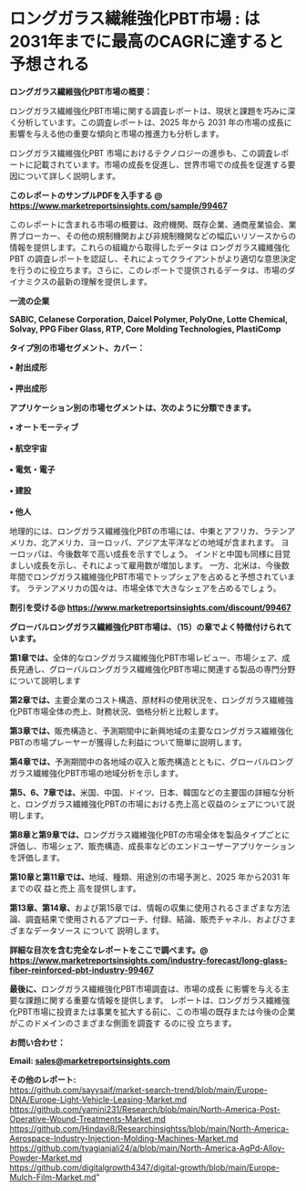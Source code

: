 # ロングガラス繊維強化PBT市場 : は2031年までに最高のCAGRに達すると予想される

<strong><b>ロングガラス繊維強化PBT市場の概要：</b></strong>

ロングガラス繊維強化PBT市場に関する調査レポートは、現状と課題を巧みに深く分析しています。この調査レポートは、2025 年から 2031 年の市場の成長に影響を与える他の重要な傾向と市場の推進力も分析します。

ロングガラス繊維強化PBT 市場におけるテクノロジーの進歩も、この調査レポートに記載されています。市場の成長を促進し、世界市場での成長を促進する要因について詳しく説明します。

<strong>このレポートのサンプルPDFを入手する @ <a href=https://www.marketreportsinsights.com/sample/99467>https://www.marketreportsinsights.com/sample/99467</a></strong>

このレポートに含まれる市場の概要は、政府機関、既存企業、通商産業協会、業界ブローカー、その他の規制機関および非規制機関などの幅広いリソースからの情報を提供します。これらの組織から取得したデータは ロングガラス繊維強化PBT の調査レポートを認証し、それによってクライアントがより適切な意思決定を行うのに役立ちます。さらに、このレポートで提供されるデータは、市場のダイナミクスの最新の理解を提供します。

<strong>一流の企業</strong>

<strong><b>SABIC, Celanese Corporation, Daicel Polymer, PolyOne, Lotte Chemical, Solvay, PPG Fiber Glass, RTP, Core Molding Technologies, PlastiComp</b></strong>

<strong><b>タイプ別の市場セグメント、カバー：</b></strong>

<strong>• 射出成形<br><br>• 押出成形</strong>

<strong><b>アプリケーション別の市場セグメントは、次のように分類できます。</b></strong>

<strong>• オートモーティブ<br><br>• 航空宇宙<br><br>• 電気・電子<br><br>• 建設<br><br>• 他人</strong>

 地理的には、ロングガラス繊維強化PBTの市場には、中東とアフリカ、ラテンアメリカ、北アメリカ、ヨーロッパ、アジア太平洋などの地域が含まれます。 ヨーロッパは、今後数年で高い成長を示すでしょう。 インドと中国も同様に目覚ましい成長を示し、それによって雇用数が増加します。 一方、北米は、今後数年間でロングガラス繊維強化PBT市場でトップシェアを占めると予想されています。 ラテンアメリカの国々は、市場全体で大きなシェアを占めるでしょう。

<strong>割引を受ける@ <a href=https://www.marketreportsinsights.com/discount/99467>https://www.marketreportsinsights.com/discount/99467</a></strong>

<strong><b>グローバルロングガラス繊維強化PBT市場は、（15）の章でよく特徴付けられています。</b></strong>

<strong><b>第</b></strong><strong><b>1章では、</b></strong>全体的なロングガラス繊維強化PBT市場レビュー、市場シェア、成長見通し、グローバルロングガラス繊維強化PBT市場に関連する製品の専門分野について説明します

<strong><b>第2章では、</b></strong>主要企業のコスト構造、原材料の使用状況を、ロングガラス繊維強化PBT市場全体の売上、財務状況、価格分析と比較します。

<strong><b>第3章では、</b></strong>販売構造と、予測期間中に新興地域の主要なロングガラス繊維強化PBTの市場プレーヤーが獲得した利益について簡単に説明します。

<strong><b>第4章では、</b></strong>予測期間中の各地域の収入と販売構造とともに、グローバルロングガラス繊維強化PBT市場の地域分析を示します。

<strong><b>第5、6、7章では、</b></strong>米国、中国、ドイツ、日本、韓国などの主要国の詳細な分析と、ロングガラス繊維強化PBTの市場における売上高と収益のシェアについて説明します。

<strong><b>第8章と第9章では、</b></strong>ロングガラス繊維強化PBTの市場全体を製品タイプごとに評価し、市場シェア、販売構造、成長率などのエンドユーザーアプリケーションを評価します。

<strong><b>第10章と第11章では、</b></strong>地域、種類、用途別の市場予測と、2025 年から2031 年までの収 益と売上 高を提供します。

<strong><b>第13章、第14章、</b></strong>および第15章では、情報の収集に使用されるさまざまな方法論、調査結果で使用されるアプローチ、付録、結論、販売チャネル、およびさまざまなデータソース について 説明します。

<strong>詳細な目次を含む完全なレポートをここで調べます。@ <a href=https://www.marketreportsinsights.com/industry-forecast/long-glass-fiber-reinforced-pbt-industry-99467>https://www.marketreportsinsights.com/industry-forecast/long-glass-fiber-reinforced-pbt-industry-99467</a></strong>

<strong><b>最後に、</b></strong>ロングガラス繊維強化PBT市場調査は、市場の成長 に影響を</a>与える主要な課題に関する重要な情報を提供します。 レポートは、ロングガラス繊維強化PBT市場に投資または事業を拡大する前に、この市場の既存または今後の企業がこのドメインのさまざまな側面を調査す るのに役 立ちます。

<strong><b>お問い合わせ：</b></strong>

<strong>Email: </strong><a href=mailto:sales@marketreportsinsights.com><strong>sales@marketreportsinsights.com</strong></a>

<strong>その他のレポート:</strong>
<br>
<a href=https://github.com/sayysaif/market-search-trend/blob/main/Europe-DNA/Europe-Light-Vehicle-Leasing-Market.md>https://github.com/sayysaif/market-search-trend/blob/main/Europe-DNA/Europe-Light-Vehicle-Leasing-Market.md</a>
<br>
<a href=https://github.com/yamini231/Research/blob/main/North-America-Post-Operative-Wound-Treatments-Market.md>https://github.com/yamini231/Research/blob/main/North-America-Post-Operative-Wound-Treatments-Market.md</a>
<br>
<a href=https://github.com/Hindavi8/Researchinsightss/blob/main/North-America-Aerospace-Industry-Injection-Molding-Machines-Market.md>https://github.com/Hindavi8/Researchinsightss/blob/main/North-America-Aerospace-Industry-Injection-Molding-Machines-Market.md</a>
<br>
<a href=https://github.com/tyagianjali24/a/blob/main/North-America-AgPd-Alloy-Powder-Market.md>https://github.com/tyagianjali24/a/blob/main/North-America-AgPd-Alloy-Powder-Market.md</a>
<br>
<a href=https://github.com/digitalgrowth4347/digital-growth/blob/main/Europe-Mulch-Film-Market.md>https://github.com/digitalgrowth4347/digital-growth/blob/main/Europe-Mulch-Film-Market.md</a>"
